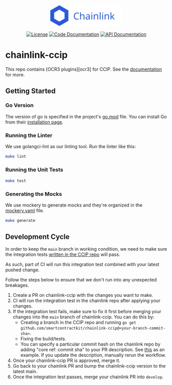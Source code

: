 <div style="text-align:center" align="center">
    <a href="https://chain.link" target="_blank">
        <img src="https://raw.githubusercontent.com/smartcontractkit/chainlink/develop/docs/logo-chainlink-blue.svg" width="225" alt="Chainlink logo">
    </a>

[![License](https://img.shields.io/static/v1?label=license&message=BUSL%201.1&color=green)](https://github.com/smartcontractkit/chainlink-ccip/blob/master/LICENSE)
[![Code Documentation](https://img.shields.io/static/v1?label=code-docs&message=latest&color=blue)](docs/ccip_protocol.md)
[![API Documentation](https://img.shields.io/static/v1?label=api-docs&message=latest&color=blue)](https://docs.chain.link/ccip)
</div>

# chainlink-ccip

This repo contains [OCR3 plugins][ocr3] for CCIP. See the [documentation](docs/ccip_protocol.md) for more.

## Getting Started

### Go Version

The version of go is specified in the project's [go.mod](go.mod) file.
You can install Go from their [installation page](https://go.dev/doc/install).

### Running the Linter

We use golangci-lint as our linting tool. Run the linter like this:

```sh
make lint
```

### Running the Unit Tests

```sh
make test
```

### Generating the Mocks

We use mockery to generate mocks and they're organized in the [mockery.yaml](./.mockery.yaml) file.

```sh
make generate
```

## Development Cycle

In order to keep the `main` branch in working condition, we need to make sure the integration tests
[written in the CCIP repo](https://github.com/smartcontractkit/chainlink/blob/340a6bfdf54745dd1c6d9f322d9c9515c97060bb/deployment/ccip/changeset/initial_deploy_test.go#L19)
will pass.

As such, part of CI will run this integration test combined with your latest pushed change.

Follow the steps below to ensure that we don't run into any unexpected breakages.

1. Create a PR on chainlink-ccip with the changes you want to make.
2. CI will run the integration test in the chainlink repo after applying your changes.
3. If the integration test fails, make sure to fix it first before merging your changes into
the `main` branch of chainlink-ccip. You can do this by:
    - Creating a branch in the CCIP repo and running `go get github.com/smartcontractkit/chainlink-ccip@<your-branch-commit-sha>`.
    - Fixing the build/tests.
    - You can specify a particular commit hash on the chainlink repo by adding "core ref: commit sha" to your PR description. See [this](https://github.com/smartcontractkit/chainlink-ccip/pull/307) as an example. If you update the description, manually rerun the workflow.
4. Once your chainlink-ccip PR is approved, merge it.
5. Go back to your chainlink PR and bump the chainlink-ccip version to the latest main.
6. Once the integration test passes, merge your chainlink PR into `develop`.
